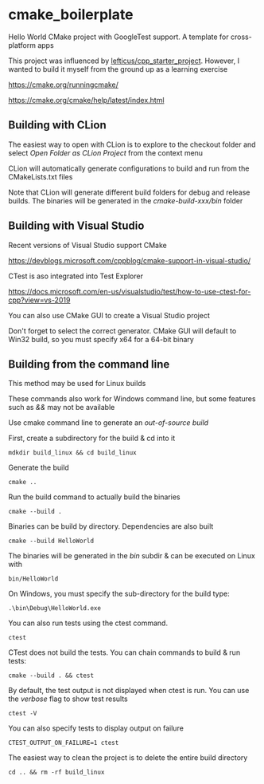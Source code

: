 # cmake_boilerplate
Hello World CMake project with GoogleTest support. A template for
cross-platform apps

This project was influenced by [lefticus/cpp_starter_project](https://github.com/lefticus/cpp_starter_project).
However, I wanted to build it myself from the ground up as a learning exercise

https://cmake.org/runningcmake/

https://cmake.org/cmake/help/latest/index.html

## Building with CLion

The easiest way to open with CLion is to explore to the checkout 
folder and select *Open Folder as CLion Project* from the context
menu

CLion will automatically generate configurations to build and run from
the CMakeLists.txt files

Note that CLion will generate different build folders for debug and 
release builds. The binaries will be generated in the
*cmake-build-xxx/bin* folder

## Building with Visual Studio

Recent versions of Visual Studio support CMake

https://devblogs.microsoft.com/cppblog/cmake-support-in-visual-studio/

CTest is aso integrated into Test Explorer

https://docs.microsoft.com/en-us/visualstudio/test/how-to-use-ctest-for-cpp?view=vs-2019

You can also use CMake GUI to create a Visual Studio project

Don't forget to select the correct generator. CMake GUI will default
to Win32 build, so you must specify x64 for a 64-bit binary

## Building from the command line

This method may be used for Linux builds

These commands also work for Windows command line, but some features 
such as *&&* may not be available

Use cmake command line to generate an *out-of-source build*

First, create a subdirectory for the build & cd into it 

```
mdkdir build_linux && cd build_linux
```

Generate the build

```
cmake ..
```

Run the build command to actually build the binaries

```
cmake --build .
```

Binaries can be build by directory. Dependencies are also built

```
cmake --build HelloWorld
```

The binaries will be generated in the *bin* subdir & can be executed
on Linux with

```
bin/HelloWorld
 ```

On Windows, you must specify the sub-directory for the build type:
```
.\bin\Debug\HelloWorld.exe
```

You can also run tests using the ctest command.

```
ctest
```

CTest does not build the tests. You can chain commands to build & run
tests:

```
cmake --build . && ctest
```

By default, the test output is not displayed when ctest is run. You
can use the *verbose* flag to show test results

```
ctest -V
```

You can also specify tests to display output on failure

```
CTEST_OUTPUT_ON_FAILURE=1 ctest
```

The easiest way to clean the project is to delete the entire build
directory

```
cd .. && rm -rf build_linux
```







